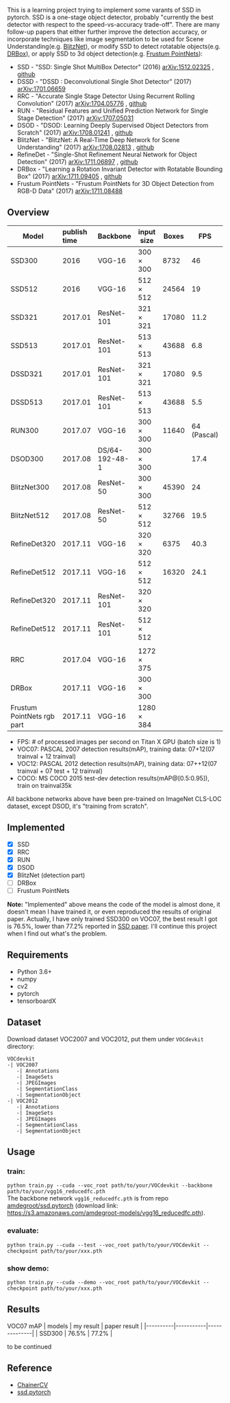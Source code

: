 

This is a learning project trying to implement some varants of SSD in pytorch. SSD is a one-stage object detector, probably "currently the best detector with respect to the speed-vs-accuracy trade-off". There are many follow-up papers that either further improve the detection accuracy, or incorporate techniques like image segmentation to be used for Scene Understanding(e.g. [BlitzNet](https://arxiv.org/abs/1708.02813)), or modify SSD to detect rotatable objects(e.g. [DRBox](https://arxiv.org/abs/1711.09405)), or apply SSD to 3d object detection(e.g. [Frustum PointNets](https://arxiv.org/abs/1711.08488)):


* SSD - "SSD: Single Shot MultiBox Detector" (2016) [arXiv:1512.02325](https://arxiv.org/abs/1512.02325) , [github](https://github.com/weiliu89/caffe/tree/ssd)
* DSSD - "DSSD : Deconvolutional Single Shot Detector" (2017) [arXiv:1701.06659](https://arxiv.org/abs/1701.06659)
* RRC - "Accurate Single Stage Detector Using Recurrent Rolling Convolution" (2017) [arXiv:1704.05776](https://arxiv.org/abs/1704.05776) , [github](https://github.com/xiaohaoChen/rrc_detection)
* RUN - "Residual Features and Unified Prediction Network for Single Stage Detection" (2017) [arXiv:1707.05031](https://arxiv.org/abs/1707.05031)
* DSOD - "DSOD: Learning Deeply Supervised Object Detectors from Scratch" (2017) [arXiv:1708.01241](https://arxiv.org/abs/1708.01241) , [github](https://github.com/szq0214/DSOD)
* BlitzNet - "BlitzNet: A Real-Time Deep Network for Scene Understanding" (2017) [arXiv:1708.02813](https://arxiv.org/abs/1708.02813) , [github](https://github.com/dvornikita/blitznet)
* RefineDet - "Single-Shot Refinement Neural Network for Object Detection" (2017) [arXiv:1711.06897](https://arxiv.org/abs/1711.06897) , [github](https://github.com/sfzhang15/RefineDet)
* DRBox - "Learning a Rotation Invariant Detector with Rotatable Bounding Box" (2017) [arXiv:1711.09405](https://arxiv.org/abs/1711.09405) , [github](https://github.com/liulei01/DRBox)
* Frustum PointNets - "Frustum PointNets for 3D Object Detection from RGB-D Data" (2017) [arXiv:1711.08488](https://arxiv.org/abs/1711.08488)

## Overview
| Model      |publish time| Backbone  |  input size  | Boxes | FPS |  VOC07 | VOC12 | COCO |
| -----------|:--------|--------------|--------------|-------|-----|--------|-------|--------|
| SSD300     | 2016    | VGG-16       |  300 × 300   | 8732  | 46  | 77.2   | 75.9  | 25.1
| SSD512     | 2016    | VGG-16       |  512 × 512   | 24564 | 19  | 79.8   | 78.5  | 28.8
| SSD321     | 2017.01 | ResNet-101   |  321 × 321   | 17080 | 11.2| 77.1   | 75.4  | 28.0
| SSD513     | 2017.01 | ResNet-101   |  513 × 513   | 43688 | 6.8 | 80.6   | 79.4  | 31.2
| DSSD321    | 2017.01 | ResNet-101   |  321 × 321   | 17080 | 9.5 | 78.6   | 76.3  | 28.0
| DSSD513    | 2017.01 | ResNet-101   |  513 × 513   | 43688 | 5.5 | 81.5   | 80.0  | 33.2
| RUN300     | 2017.07 | VGG-16       |  300 × 300   | 11640 | 64 (Pascal)  | 79.1  | 77.0  | 
| DSOD300    | 2017.08 |DS/64-192-48-1|  300 × 300   |       | 17.4| 77.7   | 76.3  | 29.3
| BlitzNet300| 2017.08 | ResNet-50    |  300 × 300   | 45390 | 24  | 78.5   | 75.4  | 29.7
| BlitzNet512| 2017.08 | ResNet-50    |  512 × 512   | 32766 | 19.5| 80.7   | 79.0  | 34.1
|RefineDet320| 2017.11 | VGG-16       |  320 × 320   | 6375  | 40.3| 80.0   | 78.1  | 29.4
|RefineDet512| 2017.11 | VGG-16       |  512 × 512   | 16320 | 24.1| 81.8   | 80.0  | 33.0
|RefineDet320| 2017.11 | ResNet-101   |  320 × 320   |       |     |        |   | 32.0
|RefineDet512| 2017.11 | ResNet-101   |  512 × 512   |       |     |        |   | 36.4
| | | | | | | | |
| RRC        | 2017.04 | VGG-16       | 1272 × 375
| DRBox      | 2017.11 | VGG-16       |  300 × 300
| Frustum PointNets rgb part | 2017.11 | VGG-16 | 1280 × 384

* FPS: # of processed images per second  on Titan X GPU (batch size is 1)
* VOC07: PASCAL 2007 detection results(mAP), training data: 07+12(07 trainval + 12 trainval)
* VOC12: PASCAL 2012 detection results(mAP), training data: 07++12(07 trainval + 07 test + 12 trainval)
* COCO: MS COCO 2015 test-dev detection results(mAP@[0.5:0.95]), train on trainval35k

All backbone networks above have been pre-trained on ImageNet CLS-LOC dataset, except DSOD, it's "training from scratch".

  
## Implemented
- [x] SSD
- [x] RRC
- [x] RUN
- [x] DSOD
- [x] BlitzNet (detection part)
- [ ] DRBox
- [ ] Frustum PointNets

**Note:** "Implemented" above means the code of the model is almost done, it doesn't mean I have trained it, or even reproduced the results of original paper. Actually, I have only trained SSD300 on VOC07, the best result I got is 76.5%, lower than 77.2% reported in [SSD paper](https://arxiv.org/abs/1512.02325). I'll continue this project when I find out what's the problem.  

## Requirements
* Python 3.6+
* numpy
* cv2
* pytorch
* tensorboardX

## Dataset
Download dataset VOC2007 and VOC2012, put them under `VOCdevkit` directory:
```
VOCdevkit
-| VOC2007
   -| Annotations
   -| ImageSets
   -| JPEGImages
   -| SegmentationClass
   -| SegmentationObject
-| VOC2012
   -| Annotations
   -| ImageSets
   -| JPEGImages
   -| SegmentationClass
   -| SegmentationObject
```

## Usage
### train:
`python train.py --cuda --voc_root path/to/your/VOCdevkit --backbone path/to/your/vgg16_reducedfc.pth`  
The backbone network `vgg16_reducedfc.pth` is from repo [amdegroot/ssd.pytorch](https://github.com/amdegroot/ssd.pytorch) (download link: https://s3.amazonaws.com/amdegroot-models/vgg16_reducedfc.pth).

### evaluate:
`python train.py --cuda --test --voc_root path/to/your/VOCdevkit --checkpoint path/to/your/xxx.pth`  

### show demo:
`python train.py --cuda --demo --voc_root path/to/your/VOCdevkit --checkpoint path/to/your/xxx.pth`

## Results
VOC07 mAP
|  models  | my result | paper result |
|----------|-----------|--------------|
|  SSD300  |  76.5%   |    77.2%     |

to be continued

## Reference
* [ChainerCV](https://github.com/chainer/chainercv)
* [ssd.pytorch](https://github.com/amdegroot/ssd.pytorch)